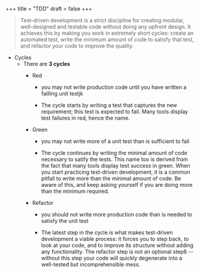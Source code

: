 +++
title = "TDD"
draft = false
+++

> Test-driven development is a strict discipline for creating modular, well-designed and testable code without doing any upfront design. It achieves this by making you work in extremely short cycles: create an automated test, write the minimum amount of code to satisfy that test, and refactor your code to improve the quality.

-   Cycles
    -   There are **3 cycles**
        -   Red
            -   you may not write production code until you have written a failling unit testjk

            -   The cycle starts by writing a test that captures the new requirement; this test is expected to fail. Many tools display test failures in red, hence the name.

        -   Green
            -   you may not write more of a unit test than is sufficient to fail

            -   The cycle continues by writing the minimal amount of code necessary to satify the tests. This name too is derived from the fact that many tools display test success in green. When you start practicing test-driven development, it is a common pitfall to write more than the minimal amount of code. Be aware of this, and keep asking yourself if you are doing more than the minimum required.

        -   Refactor
            -   you should not write more production code than is needed to satisfy the unit test

            -   The latest step in the cycle is what makes test-driven development a viable process: it forces you to step back, to look at your code, and to improve its structure without adding any functionality. The refactor step is not an optional step6 -- without this step your code will quickly degenerate into a well-tested but incomprehensible mess.